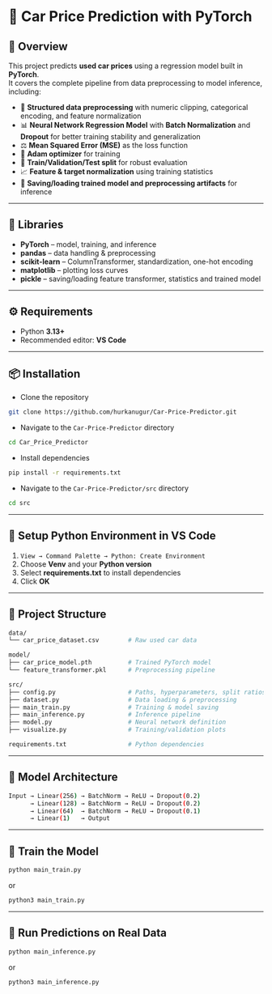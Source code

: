 # 🚗 Car Price Prediction with PyTorch

## 📖 Overview
This project predicts **used car prices** using a regression model built in **PyTorch**.  
It covers the complete pipeline from data preprocessing to model inference, including:

- 🧩 **Structured data preprocessing** with numeric clipping, categorical encoding, and feature normalization  
- 📊 **Neural Network Regression Model** with **Batch Normalization** and **Dropout** for better training stability and generalization  
- ⚖️ **Mean Squared Error (MSE)** as the loss function  
- 🧠 **Adam optimizer** for training  
- 🔀 **Train/Validation/Test split** for robust evaluation  
- 📈 **Feature & target normalization** using training statistics  
- 💾 **Saving/loading trained model and preprocessing artifacts** for inference  

---

## 🧩 Libraries
- **PyTorch** – model, training, and inference  
- **pandas** – data handling & preprocessing  
- **scikit-learn** – ColumnTransformer, standardization, one-hot encoding  
- **matplotlib** – plotting loss curves  
- **pickle** – saving/loading feature transformer, statistics and trained model

---

## ⚙️ Requirements

- Python **3.13+**  
- Recommended editor: **VS Code**  

---

## 📦 Installation

- Clone the repository
```bash
git clone https://github.com/hurkanugur/Car-Price-Predictor.git
```

- Navigate to the `Car-Price-Predictor` directory
```bash
cd Car_Price_Predictor
```

- Install dependencies
```bash
pip install -r requirements.txt
```

- Navigate to the `Car-Price-Predictor/src` directory
```bash
cd src
```

---

## 🔧 Setup Python Environment in VS Code

1. `View → Command Palette → Python: Create Environment`  
2. Choose **Venv** and your **Python version**  
3. Select **requirements.txt** to install dependencies  
4. Click **OK**

---

## 📂 Project Structure

```bash
data/
└── car_price_dataset.csv        # Raw used car data

model/
├── car_price_model.pth          # Trained PyTorch model
└── feature_transformer.pkl      # Preprocessing pipeline

src/
├── config.py                    # Paths, hyperparameters, split ratios
├── dataset.py                   # Data loading & preprocessing
├── main_train.py                # Training & model saving
├── main_inference.py            # Inference pipeline
├── model.py                     # Neural network definition
├── visualize.py                 # Training/validation plots

requirements.txt                 # Python dependencies
```

---

## 📂 Model Architecture

```bash
Input → Linear(256) → BatchNorm → ReLU → Dropout(0.2)
      → Linear(128) → BatchNorm → ReLU → Dropout(0.2)
      → Linear(64)  → BatchNorm → ReLU → Dropout(0.1)
      → Linear(1)   → Output
```

---

## 📂 Train the Model
```bash
python main_train.py
```
or
```bash
python3 main_train.py
```

---

## 📂 Run Predictions on Real Data
```bash
python main_inference.py
```
or
```bash
python3 main_inference.py
```
